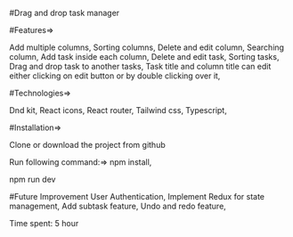 #Drag and drop task manager

#Features=>

Add multiple columns,
Sorting columns,
Delete and edit column,
Searching column,
Add task inside each column,
Delete and edit task,
Sorting tasks,
Drag and drop task to another tasks,
Task title and column title can edit either clicking on edit button or by double clicking over it,

#Technologies=>

Dnd kit,
React icons,
React router,
Tailwind css,
Typescript,

#Installation=>

Clone or download the project from github


Run following command:=>
npm install,

npm run dev

#Future Improvement
User Authentication,
Implement Redux for state management,
Add subtask feature,
Undo and redo feature,

Time spent: 5 hour
